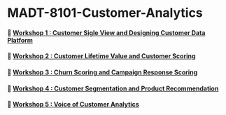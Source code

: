 # MADT-8101-Customer-Analytics

#### :pushpin: [Workshop 1 : Customer Sigle View and Designing Customer Data Platform](https://github.com/puwadonsri/MADT-8101-Customer-Analytics/tree/cb2c37ae3f31bbbc53245790542adfc4044aa484/Workshop%201%20Customer%20Sigle%20View%20and%20Designing%20Customer%20Data%20Platform)
#### :pushpin: [Workshop 2 : Customer Lifetime Value and Customer Scoring](https://github.com/puwadonsri/MADT-8101-Customer-Analytics/tree/b190560c038dc074090a8b2e39f3d8f393d75bf7/Workshop%202%20Customer%20Lifetime%20Value%20and%20Customer%20Scoring)
#### :pushpin: [Workshop 3 : Churn Scoring and Campaign Response Scoring](https://github.com/puwadonsri/MADT-8101-Customer-Analytics/tree/b190560c038dc074090a8b2e39f3d8f393d75bf7/Workshop%203%20Churn%20Scoring%20and%20Campaign%20Response%20Scoring)
#### :pushpin: [Workshop 4 : Customer Segmentation and Product Recommendation](https://github.com/puwadonsri/MADT-8101-Customer-Analytics/tree/b190560c038dc074090a8b2e39f3d8f393d75bf7/Workshop%204%20Customer%20Segmentation%20and%20Product%20Recommendation)
#### :pushpin: [Workshop 5 : Voice of Customer Analytics](https://github.com/puwadonsri/MADT-8101-Customer-Analytics/tree/b190560c038dc074090a8b2e39f3d8f393d75bf7/Workshop%205%20Voice%20of%20Customer%20Analytics)

